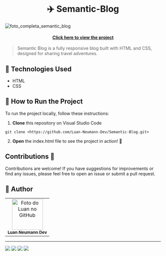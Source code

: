 <h1 align='center'>
✈️ Semantic-Blog
</h1>

![foto_completa_semantic_blog](https://github.com/user-attachments/assets/01300fe2-4563-4981-944e-7966694318d8)

<h4 align='center'>
<a href='https://semantic-blog.vercel.app/'>Click here to view the project</a>
</h4>

>Semantic Blog is a fully responsive blog built with HTML and CSS, designed for sharing travel adventures.

## 💼 Technologies Used
- HTML
- CSS

## 🏃 How to Run the Project

To run the project locally, follow these instructions:

1. **Clone** this repository on Visual Studio Code

```
git clone <https://github.com/Luan-Neumann-Dev/Semantic-Blog.git>

```

2. **Open** the index.html file to see the project in action! 🌟

## Contributions 🤝

Contributions are welcome! If you have suggestions for improvements or find any issues, please feel free to open an issue or submit a pull request.

<h2> 🙋 Author  </h2>
<table>
<tr>
<td align="center">
<a href="https://github.com/Luan-Neumann-Dev">
<img src="https://avatars.githubusercontent.com/u/155394874?s=400&u=9694d36eda852061b89679e4da99e37e8c22c7ab&v=4" width="100px;" alt="Foto do Luan no GitHub"/><br>
<sub>
<b>Luan Neumann Dev</b>
</sub>
</a>
</td>
</tr>
</table>

---
<a href="www.linkedin.com/in/luan-henrique-neumann-dev" target="_blank"><img src="https://img.shields.io/badge/-LinkedIn-%230077B5?style=for-the-badge&logo=linkedin&logoColor=white" target="_blank"></a>
<a href="https://github.com/Luan-Neumann-Dev" target="_blank"><img src="https://img.shields.io/badge/GitHub-100000?style=for-the-badge&logo=github&logoColor=white" target="_blank"></a>
<a href="https://instagram.com/luanneumann" target="_blank"><img src="https://img.shields.io/badge/-Instagram-%23E4405F?style=for-the-badge&logo=instagram&logoColor=white" target="_blank"></a>
<a href = "mailto:luan.neumann.dev@gmail.com"><img src="https://img.shields.io/badge/-Gmail-%23333?style=for-the-badge&logo=gmail&logoColor=white" target="_blank"></a>
